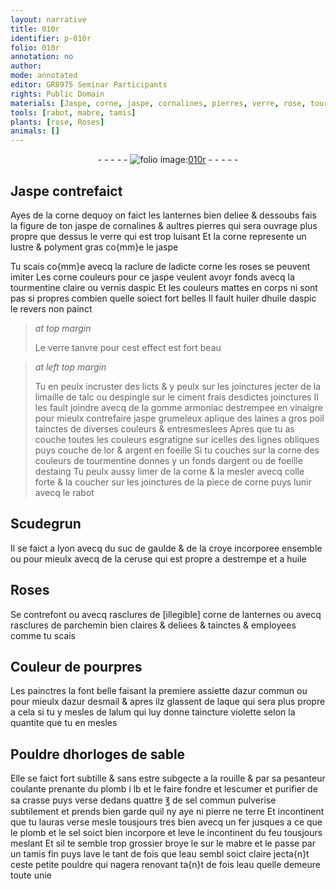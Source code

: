 ```yaml
---
layout: narrative
title: 010r
identifier: p-010r
folio: 010r
annotation: no
author:
mode: annotated
editor: GR8975 Seminar Participants
rights: Public Domain
materials: [Jaspe, corne, jaspe, cornalines, pierres, verre, rose, tourmentine claire, aspic, huiler, huile daspic, limaille de talc, espingle, ciment, gomme armoniac, vinaigre, laines a gros poil, or, argent, tourmentine, foeille, estaing, colle forte, Scudegrun, suc de gaulde, croye, ceruse, huile, corne de lanternes, parchemin, azur commun, azur desmail, laque, alum, rouille, plomb, sel commun, pierre, terre, sel, mabre, eau]
tools: [rabot, mabre, tamis]
plants: [rose, Roses]
animals: []
---
```


<div class="folio" align="center">- - - - - <a href="http://gallica.bnf.fr/ark:/12148/btv1b10500001g/f25.image" target="_blank"><img src="https://cu-mkp.github.io/2017-workshop-edition/assets/photo-icon.png" alt="folio image: " style="display:inline-block; margin-bottom:-3px;"/>010r</a> - - - - - </div>    

## <span class="m">Jaspe</span> contrefaict

 
Ayes de la <span class="m">corne</span> dequoy on faict les lanternes bien deliee & dessoubs fais la figure de ton <span class="m">jaspe</span> de <span class="m">cornalines</span> & aultres <span class="m">pierres</span> qui sera ouvrage plus propre que dessus le <span class="m">verre</span> qui est trop luisant Et la <span class="m">corne</span> represente un lustre & polyment gras co{mm}e le <span class="m">jaspe</span>
 
Tu scais co{mm}e avecq la raclure de ladicte <span class="m">corne</span> les <span class="m"><span class="pa">rose</span></span>s se peuvent imiter Les corne couleurs pour ce <span class="m">jaspe</span> veulent avoyr fonds avecq la <span class="m">tourmentine claire</span> ou vernis d<span class="m">aspic</span> Et les couleurs mattes en corps ni sont pas si propres combien quelle soiect fort belles Il fault <span class="m">huiler</span> d<span class="m">huile daspic</span> le revers non painct
 
> *at top margin*
> 
>  Le <span class="m">verre</span> tanvre pour cest effect est fort beau
 
> *at left top margin*
> 
>  Tu en peulx incruster des licts & y peulx sur les joinctures jecter de la <span class="m">limaille de talc</span> ou d<span class="m">espingle</span> sur le <span class="m">ciment</span> frais desdictes joinctures Il les fault joindre avecq de la <span class="m">gomme armoniac</span> destrempee en <span class="m">vinaigre</span> pour mieulx contrefaire <span class="m">jaspe</span> grumeleux aplique des <span class="m">laines a gros poil</span> tainctes de diverses couleurs & entresmeslees Apres que tu as couche toutes les couleurs esgratigne sur icelles des lignes obliques puys couche de l<span class="m">or</span> & <span class="m">argent</span> en foeille Si tu couches sur la <span class="m">corne</span> des couleurs de <span class="m">tourmentine</span> donnes y un fonds d<span class="m">argent</span> ou de <span class="m">foeille</span> d<span class="m">estaing</span> Tu peulx aussy limer de la <span class="m">corne</span> & la mesler avecq <span class="m">colle forte</span> & la coucher sur les joinctures de la piece de <span class="m">corne</span> puys lunir avecq le <span class="tl">rabot</span>
    

## <span class="m">Scudegrun</span>

 
Il se faict a <span class="pl">lyon</span> avecq du <span class="m">suc de gaulde</span> & de la <span class="m">croye</span> incorporee ensemble ou pour mieulx avecq de la <span class="m">ceruse</span> qui est propre a destrempe et a <span class="m">huile</span>
    

## <span class="pa">Roses</span>

 
Se contrefont ou avecq rasclures de [illegible] <span class="m">corne de lanternes</span> ou avecq rasclures de <span class="m">parchemin</span> bien claires & deliees & tainctes & employees comme tu scais
    

## Couleur de pourpres

 
Les <span class="pro">painctres</span> la font belle faisant la premiere assiette d<span class="m">azur commun</span> ou pour mieulx d<span class="m">azur desmail</span> & apres ilz glassent de <span class="m">laque</span> qui sera plus propre a cela si tu y mesles de l<span class="m">alum</span> qui luy donne taincture violette selon la quantite que tu en mesles
  <span class="pro"> </span>  <span class="pro"> </span>

## Pouldre dhorloges de sable

 
Elle se faict fort subtille & sans estre subgecte a la <span class="m">rouille</span> & par sa pesanteur coulante prenante du <span class="m">plomb</span> i lb et le faire fondre et lescumer et purifier de sa crasse puys verse dedans quattre ℥ de <span class="m">sel commun</span> pulverise subtilement et prends bien garde quil ny aye ni <span class="m">pierre</span> ne <span class="m">terre</span> Et incontinent que tu lauras verse mesle tousjours tres bien avecq un fer jusques a ce que le <span class="m">plomb</span> et le <span class="m">sel</span> soict bien incorpore et leve le incontinent du feu tousjours meslant Et sil te semble trop grossier broye le sur le <span class="m"><span class="tl">mabre</span></span> et le passe par un <span class="tl">tamis</span> fin puys lave le tant de fois que l<span class="m">eau</span> sembl soict claire jecta{n}t ceste petite pouldre qui nagera renovant ta{n}t de fois l<span class="m">eau</span> quelle demeure toute unie
 